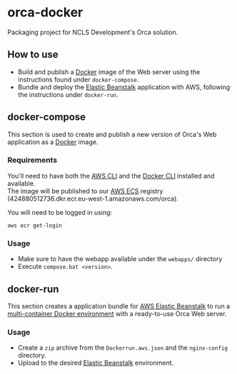 # orca-docker
Packaging project for NCLS Development's Orca solution.

## How to use

- Build and publish a [Docker](https://www.docker.com/) image of the Web server using the instructions found under `docker-compose`.
- Bundle and deploy the [Elastic Beanstalk](https://aws.amazon.com/elasticbeanstalk/) application with AWS, following the instructions under `docker-run`.

## docker-compose

This section is used to create and publish a new version of Orca's Web application as a [Docker](https://www.docker.com/) image.

### Requirements

You'll need to have both the [AWS CLI](https://aws.amazon.com/cli/) and the [Docker CLI](https://docs.docker.com/engine/reference/commandline/cli/) installed  and available.  
The image will be published to our [AWS ECS](https://aws.amazon.com/ecs/) registry (424880512736.dkr.ecr.eu-west-1.amazonaws.com/orca).

You will need to be logged in using:
```
aws ecr get-login
```

### Usage

- Make sure to have the webapp available under the `webapps/` directory
- Execute `compose.bat <version>`.

## docker-run

This section creates a application bundle for [AWS Elastic Beanstalk](https://aws.amazon.com/elasticbeanstalk/) to run a [multi-container Docker environment](http://docs.aws.amazon.com/elasticbeanstalk/latest/dg/create_deploy_docker_ecs.html) with a ready-to-use Orca Web server.

### Usage
- Create a `zip` archive from the `Dockerrun.aws.json` and the `nginx-config` directory.
- Upload to the desired [Elastic Beanstalk](https://aws.amazon.com/elasticbeanstalk/) environment.
